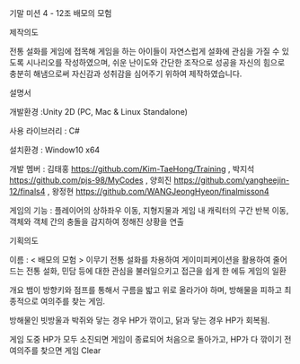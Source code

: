 기말 미션 4 - 12조 배모의 모험

제작의도

전통 설화를 게임에 접목해 게임을 하는 아이들이 자연스럽게 설화에 관심을 가질 수 있도록 시나리오를 작성하였으며, 쉬운 난이도와 간단한 조작으로 성공을 자신의 힘으로 충분히 해냄으로써 자신감과 성취감을 심어주기 위하여 제작하였습니다.

설명서

개발환경 :Unity 2D (PC, Mac & Linux Standalone)

사용 라이브러리 : C#

설치환경 : Window10 x64

개발 멤버 : 김태홍 https://github.com/Kim-TaeHong/Training , 박지석 https://github.com/pjs-98/MyCodes , 양희진 https://github.com/yangheejin-12/finals4 , 왕정현 https://github.com/WANGJeongHyeon/finalmisson4

게임의 기능 : 플레이어의 상하좌우 이동, 지형지물과 게임 내 캐릭터의 구간 반복 이동, 객체와 객체 간의 충돌을 감지하여 정해진 상황을 연출

기획의도

이름 : < 배모의 모험 >
이무기 전통 설화를 차용하여 게이미피케이션을 활용하여 줄어드는 전통 설화, 민담 등에 대한 관심을 불러일으키고 접근을 쉽게 한 에듀 게임의 일환

개요
뱀이 방향키와 점프를 통해서 구름을 밟고 위로 올라가야 하며, 방해물을 피하고 최종적으로 여의주를 찾는 게임.

방해물인 빗방울과 박쥐와 닿는 경우 HP가 깎이고, 닭과 닿는 경우 HP가 회복됨.

게임 도중 HP가 모두 소진되면 게임이 종료되어 처음으로 돌아가고, HP가 다 깎이기 전 여의주를 찾으면 게임 Clear
